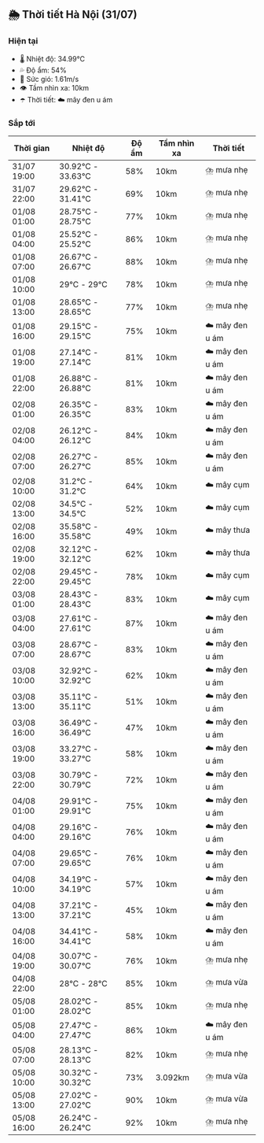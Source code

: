 ## 🌦️ Thời tiết Hà Nội (31/07)

### Hiện tại

- 🌡️ Nhiệt độ: 34.99℃
- 💦 Độ ẩm: 54%
- 💨 Sức gió: 1.61m/s
- 👁️ Tầm nhìn xa: 10km
- ☂️ Thời tiết: ☁️ mây đen u ám

### Sắp tới

| Thời gian | Nhiệt độ | Độ ẩm | Tầm nhìn xa | Thời tiết |
| --- | --- | --- | --- | --- |
| 31/07 19:00 | 30.92℃ - 33.63℃ | 58% | 10km | ⛈️ mưa nhẹ |
| 31/07 22:00 | 29.62℃ - 31.41℃ | 69% | 10km | ⛈️ mưa nhẹ |
| 01/08 01:00 | 28.75℃ - 28.75℃ | 77% | 10km | ⛈️ mưa nhẹ |
| 01/08 04:00 | 25.52℃ - 25.52℃ | 86% | 10km | ⛈️ mưa nhẹ |
| 01/08 07:00 | 26.67℃ - 26.67℃ | 88% | 10km | ⛈️ mưa nhẹ |
| 01/08 10:00 | 29℃ - 29℃ | 78% | 10km | ⛈️ mưa nhẹ |
| 01/08 13:00 | 28.65℃ - 28.65℃ | 77% | 10km | ⛈️ mưa nhẹ |
| 01/08 16:00 | 29.15℃ - 29.15℃ | 75% | 10km | ☁️ mây đen u ám |
| 01/08 19:00 | 27.14℃ - 27.14℃ | 81% | 10km | ☁️ mây đen u ám |
| 01/08 22:00 | 26.88℃ - 26.88℃ | 81% | 10km | ☁️ mây đen u ám |
| 02/08 01:00 | 26.35℃ - 26.35℃ | 83% | 10km | ☁️ mây đen u ám |
| 02/08 04:00 | 26.12℃ - 26.12℃ | 84% | 10km | ☁️ mây đen u ám |
| 02/08 07:00 | 26.27℃ - 26.27℃ | 85% | 10km | ☁️ mây đen u ám |
| 02/08 10:00 | 31.2℃ - 31.2℃ | 64% | 10km | ☁️ mây cụm |
| 02/08 13:00 | 34.5℃ - 34.5℃ | 52% | 10km | ☁️ mây cụm |
| 02/08 16:00 | 35.58℃ - 35.58℃ | 49% | 10km | ☁️ mây thưa |
| 02/08 19:00 | 32.12℃ - 32.12℃ | 62% | 10km | ☁️ mây thưa |
| 02/08 22:00 | 29.45℃ - 29.45℃ | 78% | 10km | ☁️ mây cụm |
| 03/08 01:00 | 28.43℃ - 28.43℃ | 83% | 10km | ☁️ mây cụm |
| 03/08 04:00 | 27.61℃ - 27.61℃ | 87% | 10km | ☁️ mây đen u ám |
| 03/08 07:00 | 28.67℃ - 28.67℃ | 83% | 10km | ☁️ mây đen u ám |
| 03/08 10:00 | 32.92℃ - 32.92℃ | 62% | 10km | ☁️ mây đen u ám |
| 03/08 13:00 | 35.11℃ - 35.11℃ | 51% | 10km | ☁️ mây đen u ám |
| 03/08 16:00 | 36.49℃ - 36.49℃ | 47% | 10km | ☁️ mây đen u ám |
| 03/08 19:00 | 33.27℃ - 33.27℃ | 58% | 10km | ☁️ mây đen u ám |
| 03/08 22:00 | 30.79℃ - 30.79℃ | 72% | 10km | ☁️ mây đen u ám |
| 04/08 01:00 | 29.91℃ - 29.91℃ | 75% | 10km | ☁️ mây đen u ám |
| 04/08 04:00 | 29.16℃ - 29.16℃ | 76% | 10km | ☁️ mây đen u ám |
| 04/08 07:00 | 29.65℃ - 29.65℃ | 76% | 10km | ☁️ mây đen u ám |
| 04/08 10:00 | 34.19℃ - 34.19℃ | 57% | 10km | ☁️ mây đen u ám |
| 04/08 13:00 | 37.21℃ - 37.21℃ | 45% | 10km | ☁️ mây đen u ám |
| 04/08 16:00 | 34.41℃ - 34.41℃ | 58% | 10km | ☁️ mây đen u ám |
| 04/08 19:00 | 30.07℃ - 30.07℃ | 76% | 10km | ⛈️ mưa nhẹ |
| 04/08 22:00 | 28℃ - 28℃ | 85% | 10km | ⛈️ mưa vừa |
| 05/08 01:00 | 28.02℃ - 28.02℃ | 85% | 10km | ⛈️ mưa nhẹ |
| 05/08 04:00 | 27.47℃ - 27.47℃ | 86% | 10km | ☁️ mây đen u ám |
| 05/08 07:00 | 28.13℃ - 28.13℃ | 82% | 10km | ⛈️ mưa nhẹ |
| 05/08 10:00 | 30.32℃ - 30.32℃ | 73% | 3.092km | ⛈️ mưa vừa |
| 05/08 13:00 | 27.02℃ - 27.02℃ | 90% | 10km | ⛈️ mưa vừa |
| 05/08 16:00 | 26.24℃ - 26.24℃ | 92% | 10km | ⛈️ mưa nhẹ |
